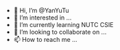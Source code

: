 - 👋 Hi, I’m @YanYuTu
- 👀 I’m interested in ...
- 🌱 I’m currently learning NUTC CSIE
- 💞️ I’m looking to collaborate on ...
- 📫 How to reach me ...

<!---
YanYuTu/YanYuTu is a ✨ special ✨ repository because its `README.md` (this file) appears on your GitHub profile.
You can click the Preview link to take a look at your changes.
--->
